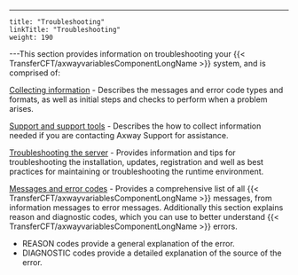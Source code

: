---
    title: "Troubleshooting"
    linkTitle: "Troubleshooting"
    weight: 190
---This section provides information on troubleshooting your {{< TransferCFT/axwayvariablesComponentLongName  >}} system, and is comprised of:

[Collecting information](collecting_information) - Describes the messages and error code types and formats, as well as initial steps and checks to perform when a problem arises.

[Support and support tools](../cft_intro_install/unix_install_start_here/troubleshoot_registration/support_tools) - Describes the how to collect information needed if you are contacting Axway Support for assistance.

[Troubleshooting the server](admin_troubleshooting_server) - Provides information and tips for troubleshooting the installation, updates, registration and well as best practices for maintaining or troubleshooting the runtime environment.

[Messages and error codes](messages_and_error_codes_start_here) - Provides a comprehensive list of all {{< TransferCFT/axwayvariablesComponentLongName  >}} messages, from information messages to error messages. Additionally this section explains reason and diagnostic codes, which you can use to better understand {{< TransferCFT/axwayvariablesComponentLongName  >}} errors.

- REASON codes provide a general explanation of the error.
- DIAGNOSTIC codes provide a detailed explanation of the source
    of the error.
